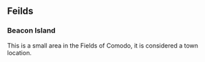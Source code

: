 

## Feilds

### Beacon Island
This is a small area in the Fields of Comodo, it is considered a town location.